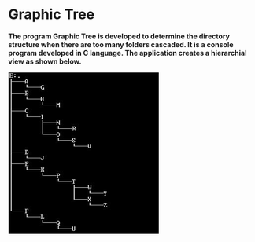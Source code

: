 # Graphic Tree
**The program Graphic Tree is developed to determine the directory structure when there are too many folders cascaded. It is a console program developed in C language. The application creates a hierarchial view as shown below.**

<kbd><img src="./images/tree.JPG" alt="Hierarchial View" /></kbd>
